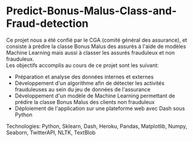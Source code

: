 # Predict-Bonus-Malus-Class-and-Fraud-detection

Ce projet nous a été confié par le CGA (comité général des assurance), et consiste à  prédire la classe Bonus Malus des assurés à l'aide de modèles Machine Learning  mais aussi à classer les assurés frauduleux et non frauduleux.  
Les objectifs accomplis au cours de ce projet sont les suivant:  

- Préparation et analyse des données internes et externes  
- Développement d'un algorithme afin de détecter les activités frauduleuses au sein du  jeu de données de l'assurance  
- Développement d'un modèle de Machine Learning permettant de prédire la classe Bonus Malus des clients non frauduleux
- Déploiement de l'application sur une plateforme web avec Dash sous Python   

Technologies: Python, Sklearn, Dash, Heroku, Pandas, Matplotlib, Numpy, Seaborn, TwitterAPI, NLTK, TextBlob
